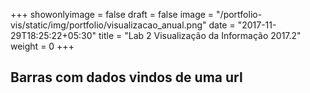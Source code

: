+++ 
showonlyimage = false 
draft = false
image = "/portfolio-vis/static/img/portfolio/visualizacao_anual.png" 
date = "2017-11-29T18:25:22+05:30" 
title = "Lab 2 Visualização da Informação 2017.2" 
weight = 0 
+++

<script src="https://d3js.org/d3.v4.min.js"></script>

<div class="container">
    <div class="row">
      <h2>Barras com dados vindos de uma url</h2>
    </div>
    <div class="row mychart" id="chart">
    </div>
</div>

<style>
.mychart rect {
    fill: steelblue;
}

.mychart rect:hover {
    fill: goldenrod;
}

.mychart text {
    font: 12px sans-serif;
    text-anchor: left;
}
</style>

<script type="text/javascript">
    "use strict"

    function desenhaGrafico(dados) {
       var alturaSVG = 400, larguraSVG = 900;
       var	margin = {top: 10, right: 20, bottom:30, left: 45}, // para descolar a vis das bordas do grafico
          larguraVis = larguraSVG - margin.left - margin.right,
          alturaVis = alturaSVG - margin.top - margin.bottom;

        var alturaCirculos = alturaVis / 2;

          var grafico = d3.select('#chart')
              .append('svg')
                .attr('height', alturaSVG)
                .attr('width', larguraSVG)
              .append('g')
                .attr('transform', `translate(${margin.left}, ${margin.right})`);


      /*
       * As escalas
       */
      var x = d3.scaleLinear().domain([0, 12]).rangeRound([0, larguraVis]);
 
      var rDezPercentil = d3.scaleLinear().domain([0, d3.max(dados, (d) => d['dez_percentil'])]).range([1, larguraVis / 12]);
      var rNovPercentil = d3.scaleLinear().domain([0, d3.max(dados, (d) => d['noventa-percentil'])]).range([1, larguraVis / 12]);

    /* As marcas*/
      grafico.selectAll('g')
              .data(dados)
              .enter()
                .append('circle')//Círculo do noventa percentil
                  .attr('cx', d => x(d.mes)) 
                  .attr('cy', d => alturaCirculos)
                  .attr('r', (d) => rNovPercentil(d))
                .append('circle')//Círculo do dez percentil
                  .attr('cx', d => x(d.mes))
                  .attr('cy', d => alturaCirculos)
                  .attr('r', (d) =>  rDezPercentil(d));

      /*
      //  * As marcas
      //  */
      // grafico.selectAll('g')
      //         .data(dados)
      //         .enter() 
      //           .append('circle')
      //             .attr('x', d => x(d.letra))   // usando a escala definida acima
      //             .attr('width', x.bandwidth()) // largura da barra via escala
      //             .attr('y', d => y(d.valor))
      //             .attr('height', (d) => alturaVis - y(d.valor)); // de cabeca para baixo

      /*
       * Os eixos
       */
      grafico.append("g")
              .attr("class", "x axis")
              .attr("transform", "translate(0," + alturaVis + ")")
              .call(d3.axisBottom(x)); // magica do d3: gera eixo a partir da escala

      // grafico.append("text")
      //   .attr("transform", "translate(-30," + (alturaVis + margin.top)/2 + ") rotate(-90)")
      //   .text("Frequencia");
    }

    d3.json('/portfolio-vis/static/data/boqueirao-por-mes.json', function(dados) {
      desenhaGrafico(dados);
    });
  </script>